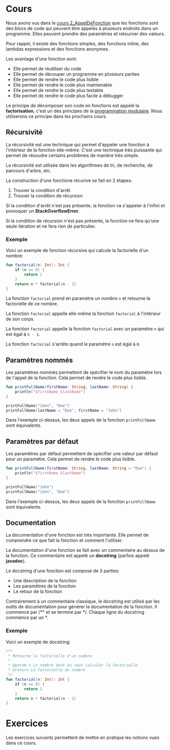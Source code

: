 # Cours

Nous avons vus dans le [cours 2_AppelDeFonction](course://1_ProgrammationImperative/2_AppelDeFonction/task.md) que les fonctions sont des blocs de code qui peuvent être appelés à plusieurs endroits dans un programme. Elles peuvent prendre des paramètres et retourner des valeurs.

Pour rappel, il existe des fonctions simples, des fonctions inline, des lambdas expressions et des fonctions anonymes.

Les avantage d'une fonction sont:

*   Elle permet de réutiliser du code
*  Elle permet de découper un programme en plusieurs parties
* Elle permet de rendre le code plus lisible
* Elle permet de rendre le code plus maintenable
* Elle permet de rendre le code plus testable
* Elle permet de rendre le code plus facile à débugger

Le principe de décomposer son code en fonctions est appelé la **factorisation**, c'est un des principes de la [programmation modulaire](https://fr.wikipedia.org/wiki/Programmation_modulaire). Nous utiliserons ce principe dans les prochains cours.

## Récursivité

La récursivité est une technique qui permet d'appeler une fonction à l'intérieur de la fonction elle-même. C'est une technique très puissante qui permet de résoudre certains problèmes de manière très simple.

La récursivité est utilisée dans les algorithmes de tri, de recherche, de parcours d'arbre, etc.

La construction d'une fonctione récurive se fait en 2 étapes:

1.  Trouver la condition d'arrêt
2. Trouver la condition de récursion

Si la condition d'arrêt n'est pas présente, la fonction va s'appeler à l'infini et provoquer un **StackOverflowError**.

Si la condition de récursion n'est pas présente, la fonction ne fera qu'une seule itération et ne fera rien de particulier.

### Exemple

Voici un exemple de fonction récursive qui calcule la factorielle d'un nombre:

```kotlin
fun factorial(n: Int): Int {
    if (n == 0) {
        return 1
    }
    return n * factorial(n - 1)
}
```

La fonction `factorial` prend en paramètre un nombre `n` et retourne la factorielle de ce nombre.

La fonction `factorial` appelle elle-même la fonction `factorial` à l'intérieur de son corps.

La fonction `factorial` appelle la fonction `factorial` avec un paramètre `n` qui est égal à `n - 1`.

La fonction `factorial` s'arrête quand le paramètre `n` est égal à `0`.

## Paramètres nommés

Les paramètres nommés permettent de spécifier le nom du paramètre lors de l'appel de la fonction. Cela permet de rendre le code plus lisible.

```kotlin
fun printFullName(firstName: String, lastName: String) {
    println("$firstName $lastName")
}

printFullName("John", "Doe")
printFullName(lastName = "Doe", firstName = "John")
```

Dans l'exemple ci-dessus, les deux appels de la fonction `printFullName` sont équivalents.

## Paramètres par défaut

Les paramètres par défaut permettent de spécifier une valeur par défaut pour un paramètre. Cela permet de rendre le code plus lisible.

```kotlin
fun printFullName(firstName: String, lastName: String = "Doe") {
    println("$firstName $lastName")
}

printFullName("John")
printFullName("John", "Doe")
```

Dans l'exemple ci-dessus, les deux appels de la fonction `printFullName` sont équivalents.

## Documentation

La documentation d'une fonction est très importante. Elle permet de comprendre ce que fait la fonction et comment l'utiliser.

La documentation d'une fonction se fait avec un commentaire au dessus de la fonction. Ce commentaire est appelé un **docstring** (parfois appelé **javadoc**).

Le docstring d'une fonction est composé de 3 parties:

*   Une description de la fonction
*  Les paramètres de la fonction
* Le retour de la fonction

Contrairement à un commentaire classique, le docstring est utilisé par les outils de documentation pour générer la documentation de la fonction. Il commence par /** et se termine par */. Chaque ligne du docstring commence par un *.
### Exemple

Voici un exemple de docstring:

```kotlin
/**
 * Retourne la factorielle d'un nombre
 *
 * @param n Le nombre dont on veut calculer la factorielle
 * @return La factorielle du nombre
 */
fun factorial(n: Int): Int {
    if (n == 0) {
        return 1
    }
    return n * factorial(n - 1)
}
```

# Exercices

Les exercices suivants permettent de mettre en pratique les notions vues dans ce cours.